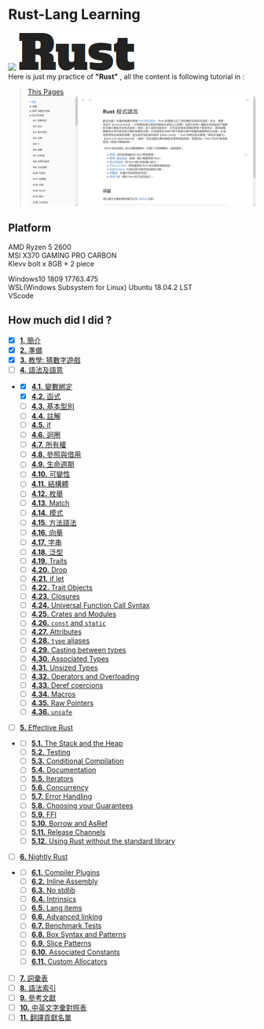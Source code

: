 
# Rust-Lang Learning
[<img src="https://www.rust-lang.org/static/images/rust-logo-blk.svg">](https://www.rust-lang.org/) [<img src="https://raw.githubusercontent.com/JuenTingShie/Rust/master/Rust%20font.png">](https://www.rust-lang.org/)    
Here is just my practice of **"Rust"** ,
all the content is following tutorial in :

> [This Pages](http://askeing.github.io/rust-book/)
> [<img src="https://raw.githubusercontent.com/JuenTingShie/Rust/master/tutorial%20screenshot.png">](http://askeing.github.io/rust-book/)

## Platform
AMD Ryzen 5 2600    
MSI X370 GAMING PRO CARBON    
Klevv bolt x 8GB * 2 piece   

Windows10 1809 17763.475    
WSL(Windows Subsystem for Linux) Ubuntu 18.04.2 LST    
VScode    

## How much did I did ?

- [x] [**1.** 簡介](http://askeing.github.io/rust-book/README.html)
- [x]  [**2.** 準備](http://askeing.github.io/rust-book/getting-started.html)
- [x]   [**3.** 教學: 猜數字遊戲](http://askeing.github.io/rust-book/guessing-game.html)
- [ ]   [**4.** 語法及語意](http://askeing.github.io/rust-book/syntax-and-semantics.html)
-   - [x]  [**4.1.** 變數綁定](http://askeing.github.io/rust-book/variable-bindings.html)
    - [x]  [**4.2.** 函式](http://askeing.github.io/rust-book/functions.html)
    - [ ]  [**4.3.** 基本型別](http://askeing.github.io/rust-book/primitive-types.html)
    - [ ]  [**4.4.** 註解](http://askeing.github.io/rust-book/comments.html)
    - [ ]  [**4.5.** if](http://askeing.github.io/rust-book/if.html)
    - [ ]  [**4.6.** 迴圈](http://askeing.github.io/rust-book/loops.html)
    - [ ]  [**4.7.** 所有權](http://askeing.github.io/rust-book/ownership.html)
    - [ ]  [**4.8.** 參照與借用](http://askeing.github.io/rust-book/references-and-borrowing.html)
    - [ ]  [**4.9.** 生命週期](http://askeing.github.io/rust-book/lifetimes.html)
    - [ ]  [**4.10.** 可變性](http://askeing.github.io/rust-book/mutability.html)
    - [ ]  [**4.11.** 結構體](http://askeing.github.io/rust-book/structs.html)
    - [ ]  [**4.12.** 枚舉](http://askeing.github.io/rust-book/enums.html)
    - [ ]  [**4.13.** Match](http://askeing.github.io/rust-book/match.html)
    - [ ]  [**4.14.** 模式](http://askeing.github.io/rust-book/patterns.html)
    - [ ]  [**4.15.** 方法語法](http://askeing.github.io/rust-book/method-syntax.html)
    - [ ]  [**4.16.** 向量](http://askeing.github.io/rust-book/vectors.html)
    - [ ]  [**4.17.** 字串](http://askeing.github.io/rust-book/strings.html)
    - [ ]  [**4.18.** 泛型](http://askeing.github.io/rust-book/generics.html)
    - [ ]  [**4.19.** Traits](http://askeing.github.io/rust-book/traits.html)
    - [ ]  [**4.20.** Drop](http://askeing.github.io/rust-book/drop.html)
    - [ ]  [**4.21.** if let](http://askeing.github.io/rust-book/if-let.html)
    - [ ]  [**4.22.** Trait Objects](http://askeing.github.io/rust-book/trait-objects.html)
    - [ ]  [**4.23.** Closures](http://askeing.github.io/rust-book/closures.html)
    - [ ]  [**4.24.** Universal Function Call Syntax](http://askeing.github.io/rust-book/ufcs.html)
    - [ ]  [**4.25.** Crates and Modules](http://askeing.github.io/rust-book/crates-and-modules.html)
    - [ ]  [**4.26.** `const` and `static`](http://askeing.github.io/rust-book/const-and-static.html)
    - [ ]  [**4.27.** Attributes](http://askeing.github.io/rust-book/attributes.html)
    - [ ]  [**4.28.** `type` aliases](http://askeing.github.io/rust-book/type-aliases.html)
    - [ ]  [**4.29.** Casting between types](http://askeing.github.io/rust-book/casting-between-types.html)
    - [ ]  [**4.30.** Associated Types](http://askeing.github.io/rust-book/associated-types.html)
    - [ ]  [**4.31.** Unsized Types](http://askeing.github.io/rust-book/unsized-types.html)
    - [ ]  [**4.32.** Operators and Overloading](http://askeing.github.io/rust-book/operators-and-overloading.html)
    - [ ]  [**4.33.** Deref coercions](http://askeing.github.io/rust-book/deref-coercions.html)
    - [ ]  [**4.34.** Macros](http://askeing.github.io/rust-book/macros.html)
    - [ ]  [**4.35.** Raw Pointers](http://askeing.github.io/rust-book/raw-pointers.html)
    - [ ]  [**4.36.** `unsafe`](http://askeing.github.io/rust-book/unsafe.html)
- [ ]  [**5.** Effective Rust](http://askeing.github.io/rust-book/effective-rust.html)
-   - [ ]  [**5.1.** The Stack and the Heap](http://askeing.github.io/rust-book/the-stack-and-the-heap.html)
    - [ ]  [**5.2.** Testing](http://askeing.github.io/rust-book/testing.html)
    - [ ]  [**5.3.** Conditional Compilation](http://askeing.github.io/rust-book/conditional-compilation.html)
    - [ ]  [**5.4.** Documentation](http://askeing.github.io/rust-book/documentation.html)
    - [ ]  [**5.5.** Iterators](http://askeing.github.io/rust-book/iterators.html)
    - [ ]  [**5.6.** Concurrency](http://askeing.github.io/rust-book/concurrency.html)
    - [ ]  [**5.7.** Error Handling](http://askeing.github.io/rust-book/error-handling.html)
    - [ ]  [**5.8.** Choosing your Guarantees](http://askeing.github.io/rust-book/choosing-your-guarantees.html)
    - [ ]  [**5.9.** FFI](http://askeing.github.io/rust-book/ffi.html)
    - [ ]  [**5.10.** Borrow and AsRef](http://askeing.github.io/rust-book/borrow-and-asref.html)
    - [ ]  [**5.11.** Release Channels](http://askeing.github.io/rust-book/release-channels.html)
    - [ ]  [**5.12.** Using Rust without the standard library](http://askeing.github.io/rust-book/using-rust-without-the-standard-library.html)
- [ ]  [**6.** Nightly Rust](http://askeing.github.io/rust-book/nightly-rust.html)
-   - [ ]  [**6.1.** Compiler Plugins](http://askeing.github.io/rust-book/compiler-plugins.html)
    - [ ]  [**6.2.** Inline Assembly](http://askeing.github.io/rust-book/inline-assembly.html)
    - [ ]  [**6.3.** No stdlib](http://askeing.github.io/rust-book/no-stdlib.html)
    - [ ]  [**6.4.** Intrinsics](http://askeing.github.io/rust-book/intrinsics.html)
    - [ ]  [**6.5.** Lang items](http://askeing.github.io/rust-book/lang-items.html)
    - [ ]  [**6.6.** Advanced linking](http://askeing.github.io/rust-book/advanced-linking.html)
    - [ ]  [**6.7.** Benchmark Tests](http://askeing.github.io/rust-book/benchmark-tests.html)
    - [ ]  [**6.8.** Box Syntax and Patterns](http://askeing.github.io/rust-book/box-syntax-and-patterns.html)
    - [ ]  [**6.9.** Slice Patterns](http://askeing.github.io/rust-book/slice-patterns.html)
    - [ ]  [**6.10.** Associated Constants](http://askeing.github.io/rust-book/associated-constants.html)
    - [ ]  [**6.11.** Custom Allocators](http://askeing.github.io/rust-book/custom-allocators.html)
- [ ]  [**7.** 詞彙表](http://askeing.github.io/rust-book/glossary.html)
- [ ]  [**8.** 語法索引](http://askeing.github.io/rust-book/syntax-index.html)
- [ ]  [**9.** 參考文獻](http://askeing.github.io/rust-book/bibliography.html)
- [ ]  [**10.** 中英文字彙對照表](http://askeing.github.io/rust-book/MappingTable.html)
- [ ]  [**11.** 翻譯貢獻名單](http://askeing.github.io/rust-book/CONTRIBUTORS.html)
